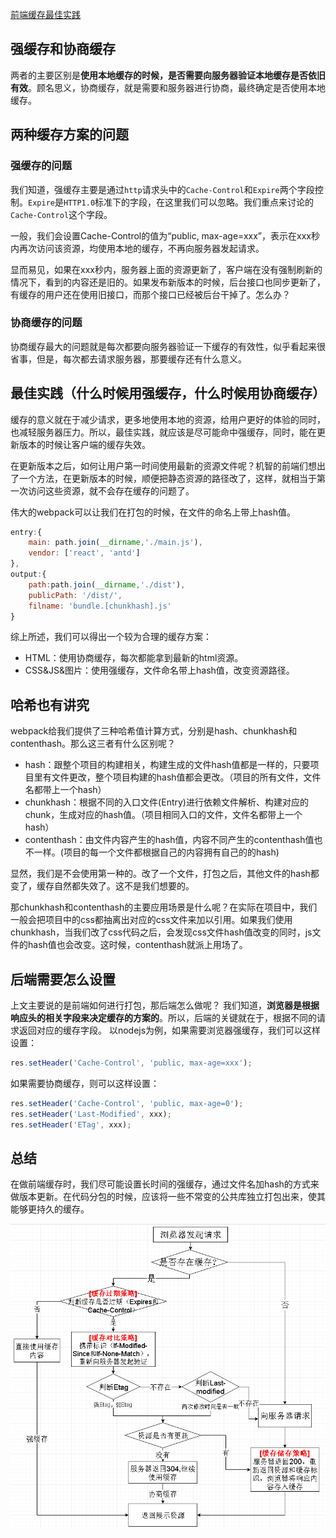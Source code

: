 [前端缓存最佳实践](<https://juejin.im/post/5c136bd16fb9a049d37efc47#heading-3>)

## 强缓存和协商缓存

两者的主要区别是**使用本地缓存的时候，是否需要向服务器验证本地缓存是否依旧有效**。顾名思义，协商缓存，就是需要和服务器进行协商，最终确定是否使用本地缓存。

## 两种缓存方案的问题

### 强缓存的问题

我们知道，强缓存主要是通过`http`请求头中的`Cache-Control`和`Expire`两个字段控制。`Expire`是`HTTP1.0`标准下的字段，在这里我们可以忽略。我们重点来讨论的`Cache-Control`这个字段。

一般，我们会设置Cache-Control的值为“public, max-age=xxx”，表示在xxx秒内再次访问该资源，均使用本地的缓存，不再向服务器发起请求。

显而易见，如果在xxx秒内，服务器上面的资源更新了，客户端在没有强制刷新的情况下，看到的内容还是旧的。如果发布新版本的时候，后台接口也同步更新了，有缓存的用户还在使用旧接口，而那个接口已经被后台干掉了。怎么办？

### 协商缓存的问题

协商缓存最大的问题就是每次都要向服务器验证一下缓存的有效性，似乎看起来很省事，但是，每次都去请求服务器，那要缓存还有什么意义。

## 最佳实践（什么时候用强缓存，什么时候用协商缓存）

缓存的意义就在于减少请求，更多地使用本地的资源，给用户更好的体验的同时，也减轻服务器压力。所以，最佳实践，就应该是尽可能命中强缓存，同时，能在更新版本的时候让客户端的缓存失效。

在更新版本之后，如何让用户第一时间使用最新的资源文件呢？机智的前端们想出了一个方法，在更新版本的时候，顺便把静态资源的路径改了，这样，就相当于第一次访问这些资源，就不会存在缓存的问题了。

伟大的webpack可以让我们在打包的时候，在文件的命名上带上hash值。

```javascript
entry:{
    main: path.join(__dirname,'./main.js'),
    vendor: ['react', 'antd']
},
output:{
    path:path.join(__dirname,'./dist'),
    publicPath: '/dist/',
    filname: 'bundle.[chunkhash].js'
}
```

综上所述，我们可以得出一个较为合理的缓存方案：

- HTML：使用协商缓存，每次都能拿到最新的html资源。
- CSS&JS&图片：使用强缓存，文件命名带上hash值，改变资源路径。

## 哈希也有讲究

webpack给我们提供了三种哈希值计算方式，分别是hash、chunkhash和contenthash。那么这三者有什么区别呢？

- hash：跟整个项目的构建相关，构建生成的文件hash值都是一样的，只要项目里有文件更改，整个项目构建的hash值都会更改。（项目的所有文件，文件名都带上一个hash）
- chunkhash：根据不同的入口文件(Entry)进行依赖文件解析、构建对应的chunk，生成对应的hash值。（项目相同入口的文件，文件名都带上一个hash）
- contenthash：由文件内容产生的hash值，内容不同产生的contenthash值也不一样。(项目的每一个文件都根据自己的内容拥有自己的的hash)

显然，我们是不会使用第一种的。改了一个文件，打包之后，其他文件的hash都变了，缓存自然都失效了。这不是我们想要的。

那chunkhash和contenthash的主要应用场景是什么呢？在实际在项目中，我们一般会把项目中的css都抽离出对应的css文件来加以引用。如果我们使用chunkhash，当我们改了css代码之后，会发现css文件hash值改变的同时，js文件的hash值也会改变。这时候，contenthash就派上用场了。

## 后端需要怎么设置

上文主要说的是前端如何进行打包，那后端怎么做呢？ 我们知道，**浏览器是根据响应头的相关字段来决定缓存的方案的**。所以，后端的关键就在于，根据不同的请求返回对应的缓存字段。 以nodejs为例，如果需要浏览器强缓存，我们可以这样设置：

```javascript
res.setHeader('Cache-Control', 'public, max-age=xxx');
```

如果需要协商缓存，则可以这样设置：

```javascript
res.setHeader('Cache-Control', 'public, max-age=0');
res.setHeader('Last-Modified', xxx);
res.setHeader('ETag', xxx);
```

## 总结
在做前端缓存时，我们尽可能设置长时间的强缓存，通过文件名加hash的方式来做版本更新。在代码分包的时候，应该将一些不常变的公共库独立打包出来，使其能够更持久的缓存。

![cache2](images/cache2.png)

